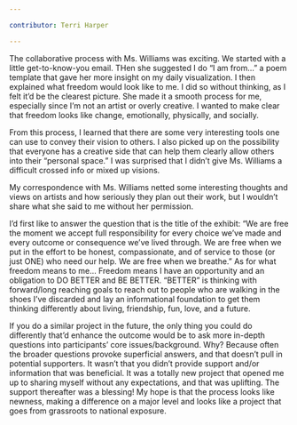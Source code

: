 ```yaml
---

contributor: Terri Harper

---
```


The collaborative process with Ms. Williams was exciting. We started with a little get-to-know-you email. THen she suggested I do “I am from…” a poem template that gave her more insight on my daily visualization. I then explained what freedom would look like to me. I did so without thinking, as I felt it’d be the clearest picture. She made it a smooth process for me, especially since I’m not an artist or overly creative. I wanted to make clear that freedom looks like change, emotionally, physically, and socially. 

From this process, I learned that there are some very interesting tools one can use to convey their vision to others. I also picked up on the possibility that everyone has a creative side that can help them clearly allow others into their “personal space.” I was surprised that I didn’t give Ms. Williams a difficult crossed info or mixed up visions.

My correspondence with Ms. Williams netted some interesting thoughts and views on artists and how seriously they plan out their work, but I wouldn’t share what she said to me without her permission.

I’d first like to answer the question that is the title of the exhibit: “We are free the moment we accept full responsibility for every choice we’ve made and every outcome or consequence we’ve lived through. We are free when we put in the effort to be honest, compassionate, and of service to those (or just ONE) who need our help. We are free when we breathe.” As for what freedom means to me… Freedom means I have an opportunity and an obligation to DO BETTER and BE BETTER. “BETTER” is thinking with forward/long reaching goals to reach out to people who are walking in the shoes I’ve discarded and lay an informational foundation to get them thinking differently about living, friendship, fun, love, and a future. 

If you do a similar project in the future, the only thing you could do differently that’d enhance the outcome would be to ask more in-depth questions into participants’ core issues/background. Why? Because often the broader questions provoke superficial answers, and that doesn’t pull in potential supporters. It wasn’t that you didn’t provide support and/or information that was beneficial. It was a totally new project that opened me up to sharing myself without any expectations, and that was uplifting. The support thereafter was a blessing! My hope is that the process looks like newness, making a difference on a major level and looks like a project that goes from grassroots to national exposure.
